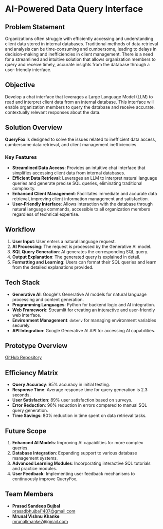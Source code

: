 # AI-Powered Data Query Interface

## Problem Statement

Organizations often struggle with efficiently accessing and understanding client data stored in internal databases. Traditional methods of data retrieval and analysis can be time-consuming and cumbersome, leading to delays in decision-making and inefficiencies in client management. There is a need for a streamlined and intuitive solution that allows organization members to query and receive timely, accurate insights from the database through a user-friendly interface.

## Objective

Develop a chat interface that leverages a Large Language Model (LLM) to read and interpret client data from an internal database. This interface will enable organization members to query the database and receive accurate, contextually relevant responses about the data.

## Solution Overview

**QueryFox** is designed to solve the issues related to inefficient data access, cumbersome data retrieval, and client management inefficiencies.

### Key Features

- **Streamlined Data Access**: Provides an intuitive chat interface that simplifies accessing client data from internal databases.
- **Efficient Data Retrieval**: Leverages an LLM to interpret natural language queries and generate precise SQL queries, eliminating traditional complexity.
- **Enhanced Client Management**: Facilitates immediate and accurate data retrieval, improving client information management and satisfaction.
- **User-Friendly Interface**: Allows interaction with the database through natural language commands, accessible to all organization members regardless of technical expertise.

## Workflow

1. **User Input**: User enters a natural language request.
2. **AI Processing**: The request is processed by the Generative AI model.
3. **SQL Query Generation**: AI generates the corresponding SQL query.
4. **Output Explanation**: The generated query is explained in detail.
5. **Formatting and Learning**: Users can format their SQL queries and learn from the detailed explanations provided.

## Tech Stack

- **Generative AI**: Google's Generative AI models for natural language processing and content generation.
- **Programming Languages**: Python for backend logic and AI integration.
- **Web Framework**: Streamlit for creating an interactive and user-friendly web interface.
- **Environment Management**: `dotenv` for managing environment variables securely.
- **API Integration**: Google Generative AI API for accessing AI capabilities.

## Prototype Overview

[GitHub Repository](https://github.com/prasad14070/QueryFox)

## Efficiency Matrix

- **Query Accuracy**: 95% accuracy in initial testing.
- **Response Time**: Average response time for query generation is 2.3 seconds.
- **User Satisfaction**: 89% user satisfaction based on surveys.
- **Error Reduction**: 90% reduction in errors compared to manual SQL query generation.
- **Time Savings**: 80% reduction in time spent on data retrieval tasks.

## Future Scope

1. **Enhanced AI Models**: Improving AI capabilities for more complex queries.
2. **Database Integration**: Expanding support to various database management systems.
3. **Advanced Learning Modules**: Incorporating interactive SQL tutorials and practice modules.
4. **User Feedback**: Implementing user feedback mechanisms to continuously improve QueryFox.

## Team Members

- **Prasad Sandeep Bujbal**  
  [prasadbhujbal1407@gmail.com](mailto:prasadbhujbal1407@gmail.com)
- **Mrunal Vishnu Khanke**  
  [mrunalkhanke7@gmail.com](mailto:mrunalkhanke7@gmail.com)
